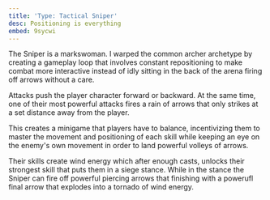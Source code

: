 ```yaml
---
title: 'Type: Tactical Sniper'
desc: Positioning is everything
embed: 9sycwi
---
```


The Sniper is a markswoman. I warped the common archer archetype by creating a gameplay
loop that involves constant repositioning to make combat more interactive instead of
idly sitting in the back of the arena firing off arrows without a care.

Attacks push the player character forward or backward. At the same time, one of their most
powerful attacks fires a rain of arrows that only strikes at a set distance away from the player.

This creates a minigame that players have to balance, incentivizing them to master the
movement and positioning of each skill while keeping an eye on the enemy's own movement
in order to land powerful volleys of arrows.

Their skills create wind energy which after enough casts, unlocks their strongest skill that puts
them in a siege stance. While in the stance the Sniper can fire off powerful piercing arrows that
finishing with a powerufl final arrow that explodes into a tornado of wind energy.
